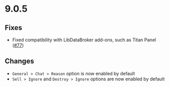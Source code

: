 # 9.0.5

## Fixes

- Fixed compatibility with LibDataBroker add-ons, such as Titan Panel ([#77](https://github.com/moody/Dejunk/issues/77))

## Changes

- `General > Chat > Reason` option is now enabled by default
- `Sell > Ignore` and `Destroy > Ignore` options are now enabled by default
